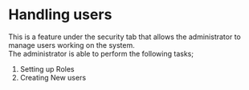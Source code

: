 # Handling users #
This is a feature under the security tab that allows the administrator to manage users working on the system.<br>
The administrator is able to perform the following tasks;<br>
1. Setting up Roles
2. Creating New users